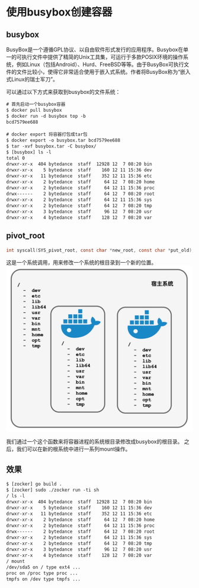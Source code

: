 # 使用busybox创建容器

## busybox
BusyBox是一个遵循GPL协议、以自由软件形式发行的应用程序。Busybox在单一的可执行文件中提供了精简的Unix工具集，可运行于多款POSIX环境的操作系统，例如Linux（包括Android）、Hurd、FreeBSD等等。由于BusyBox可执行文件的文件比较小，使得它非常适合使用于嵌入式系统。作者将BusyBox称为“嵌入式Linux的瑞士军刀”。

可以通过以下方式来获取到busybox的文件系统：
```shell
# 首先启动一个busybox容器
$ docker pull busybox
$ docker run -d busybox top -b
bcd7579ee688

# docker export 将容器打包成tar包
$ docker export -o busybox.tar bcd7579ee688
$ tar -xvf busybox.tar -C busybox/
$ [busybox] ls -l
total 0
drwxr-xr-x  404 bytedance  staff  12928 12  7 08:20 bin
drwxr-xr-x    5 bytedance  staff    160 12 11 15:36 dev
drwxr-xr-x   11 bytedance  staff    352 12 11 15:36 etc
drwxr-xr-x    2 bytedance  staff     64 12  7 08:20 home
drwxr-xr-x    2 bytedance  staff     64 12 11 15:36 proc
drwx------    2 bytedance  staff     64 12  7 08:20 root
drwxr-xr-x    2 bytedance  staff     64 12 11 15:36 sys
drwxr-xr-x    2 bytedance  staff     64 12  7 08:20 tmp
drwxr-xr-x    3 bytedance  staff     96 12  7 08:20 usr
drwxr-xr-x    4 bytedance  staff    128 12  7 08:20 var
```

## pivot_root
```c
int syscall(SYS_pivot_root, const char *new_root, const char *put_old);
```
这是一个系统调用，用来修改一个系统的根目录到一个新的位置。
![img.png](reso/p4-1_pivot_root.png)

我们通过一个这个函数来将容器进程的系统根目录修改成busybox的根目录。
之后，我们可以在新的根系统中进行一系列mount操作。



## 效果
```shell
$ [zocker] go build .
$ [zocker] sudo ./zocker run -ti sh
/ ls -l
drwxr-xr-x  404 bytedance  staff  12928 12  7 08:20 bin
drwxr-xr-x    5 bytedance  staff    160 12 11 15:36 dev
drwxr-xr-x   11 bytedance  staff    352 12 11 15:36 etc
drwxr-xr-x    2 bytedance  staff     64 12  7 08:20 home
drwxr-xr-x    2 bytedance  staff     64 12 11 15:36 proc
drwx------    2 bytedance  staff     64 12  7 08:20 root
drwxr-xr-x    2 bytedance  staff     64 12 11 15:36 sys
drwxr-xr-x    2 bytedance  staff     64 12  7 08:20 tmp
drwxr-xr-x    3 bytedance  staff     96 12  7 08:20 usr
drwxr-xr-x    4 bytedance  staff    128 12  7 08:20 var
/ mount
/dev/sda5 on / type ext4 ...
proc on /proc type proc ...
tmpfs on /dev type tmpfs ...
```